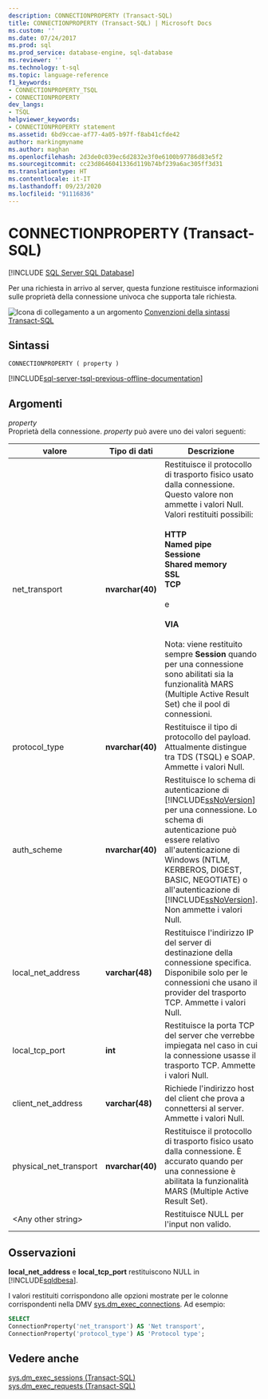 ```yaml
---
description: CONNECTIONPROPERTY (Transact-SQL)
title: CONNECTIONPROPERTY (Transact-SQL) | Microsoft Docs
ms.custom: ''
ms.date: 07/24/2017
ms.prod: sql
ms.prod_service: database-engine, sql-database
ms.reviewer: ''
ms.technology: t-sql
ms.topic: language-reference
f1_keywords:
- CONNECTIONPROPERTY_TSQL
- CONNECTIONPROPERTY
dev_langs:
- TSQL
helpviewer_keywords:
- CONNECTIONPROPERTY statement
ms.assetid: 6bd9ccae-af77-4a05-b97f-f8ab41cfde42
author: markingmyname
ms.author: maghan
ms.openlocfilehash: 2d3de0c039ec6d2832e3f0e6100b97786d83e5f2
ms.sourcegitcommit: cc23d8646041336d119b74bf239a6ac305ff3d31
ms.translationtype: HT
ms.contentlocale: it-IT
ms.lasthandoff: 09/23/2020
ms.locfileid: "91116836"
---
```

# <a name="connectionproperty-transact-sql"></a>CONNECTIONPROPERTY (Transact-SQL)
[!INCLUDE [SQL Server SQL Database](../../includes/applies-to-version/sql-asdb.md)]

Per una richiesta in arrivo al server, questa funzione restituisce informazioni sulle proprietà della connessione univoca che supporta tale richiesta.
  
![Icona di collegamento a un argomento](../../database-engine/configure-windows/media/topic-link.gif "Icona di collegamento a un argomento") [Convenzioni della sintassi Transact-SQL](../../t-sql/language-elements/transact-sql-syntax-conventions-transact-sql.md)
  
## <a name="syntax"></a>Sintassi  
  
```syntaxsql
CONNECTIONPROPERTY ( property )  
```  

[!INCLUDE[sql-server-tsql-previous-offline-documentation](../../includes/sql-server-tsql-previous-offline-documentation.md)]

## <a name="arguments"></a>Argomenti
*property*  
Proprietà della connessione. *property* può avere uno dei valori seguenti:
  
|valore|Tipo di dati|Descrizione|  
|---|---|---|
|net_transport|**nvarchar(40)**|Restituisce il protocollo di trasporto fisico usato dalla connessione. Questo valore non ammette i valori Null. Valori restituiti possibili:<br /><br /> **HTTP**<br /> **Named pipe**<br /> **Sessione**<br /> **Shared memory**<br /> **SSL**<br /> **TCP**<br /><br /> e<br /><br /> **VIA**<br /><br /> Nota: viene restituito sempre **Session** quando per una connessione sono abilitati sia la funzionalità MARS (Multiple Active Result Set) che il pool di connessioni.|  
|protocol_type|**nvarchar(40)**|Restituisce il tipo di protocollo del payload. Attualmente distingue tra TDS (TSQL) e SOAP. Ammette i valori Null.|  
|auth_scheme|**nvarchar(40)**|Restituisce lo schema di autenticazione di [!INCLUDE[ssNoVersion](../../includes/ssnoversion-md.md)] per una connessione. Lo schema di autenticazione può essere relativo all'autenticazione di Windows (NTLM, KERBEROS, DIGEST, BASIC, NEGOTIATE) o all'autenticazione di [!INCLUDE[ssNoVersion](../../includes/ssnoversion-md.md)]. Non ammette i valori Null.|  
|local_net_address|**varchar(48)**|Restituisce l'indirizzo IP del server di destinazione della connessione specifica. Disponibile solo per le connessioni che usano il provider del trasporto TCP. Ammette i valori Null.|  
|local_tcp_port|**int**|Restituisce la porta TCP del server che verrebbe impiegata nel caso in cui la connessione usasse il trasporto TCP. Ammette i valori Null.|  
|client_net_address|**varchar(48)**|Richiede l'indirizzo host del client che prova a connettersi al server. Ammette i valori Null.|  
|physical_net_transport|**nvarchar(40)**|Restituisce il protocollo di trasporto fisico usato dalla connessione. È accurato quando per una connessione è abilitata la funzionalità MARS (Multiple Active Result Set).|  
|\<Any other string>||Restituisce NULL per l'input non valido.|  
  
## <a name="remarks"></a>Osservazioni  
**local_net_address** e **local_tcp_port** restituiscono NULL in [!INCLUDE[sqldbesa](../../includes/sqldbesa-md.md)].
  
I valori restituiti corrispondono alle opzioni mostrate per le colonne corrispondenti nella DMV [sys.dm_exec_connections](../../relational-databases/system-dynamic-management-views/sys-dm-exec-connections-transact-sql.md). Ad esempio:
  
```sql
SELECT   
ConnectionProperty('net_transport') AS 'Net transport',   
ConnectionProperty('protocol_type') AS 'Protocol type';  
```  
  
## <a name="see-also"></a>Vedere anche
[sys.dm_exec_sessions &#40;Transact-SQL&#41;](../../relational-databases/system-dynamic-management-views/sys-dm-exec-sessions-transact-sql.md)  
[sys.dm_exec_requests &#40;Transact-SQL&#41;](../../relational-databases/system-dynamic-management-views/sys-dm-exec-requests-transact-sql.md)
  
  
